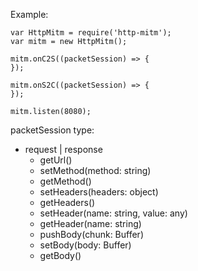 Example:
```
var HttpMitm = require('http-mitm');
var mitm = new HttpMitm();

mitm.onC2S((packetSession) => {
});

mitm.onS2C((packetSession) => {
});

mitm.listen(8080);
```

packetSession type:
- request | response
  - getUrl()
  - setMethod(method: string)
  - getMethod()
  - setHeaders(headers: object)
  - getHeaders()
  - setHeader(name: string, value: any)
  - getHeader(name: string)
  - pushBody(chunk: Buffer)
  - setBody(body: Buffer)
  - getBody()